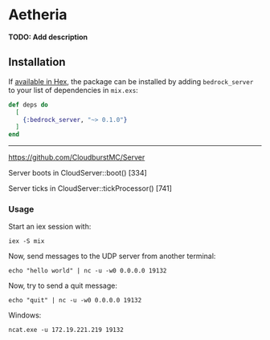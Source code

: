 # Aetheria

**TODO: Add description**

## Installation

If [available in Hex](https://hex.pm/docs/publish), the package can be installed
by adding `bedrock_server` to your list of dependencies in `mix.exs`:

```elixir
def deps do
  [
    {:bedrock_server, "~> 0.1.0"}
  ]
end
```

---


https://github.com/CloudburstMC/Server

Server boots in CloudServer::boot() [334]

Server ticks in CloudServer::tickProcessor() [741]


### Usage

Start an iex session with:

```console
iex -S mix
```

Now, send messages to the UDP server from another terminal:

```console
echo "hello world" | nc -u -w0 0.0.0.0 19132
```

Now, try to send a quit message:

```console
echo "quit" | nc -u -w0 0.0.0.0 19132
```

Windows:
```console
ncat.exe -u 172.19.221.219 19132
```